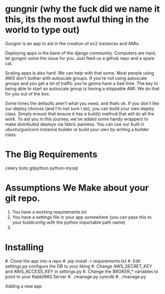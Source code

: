 gungnir
(why the fuck did we name it this, its the most awful thing in the world to type out)
==================================================================================================


Gungnir is an app to aid in the creation of ec2 instances and AMIs.

Deploying apps is the bane of the django community.  Computers are hard, let gungnir solve the issue for you. Just feed us a github repo and a spare cat.


Scaling apps is also hard. We can help with that some.  Most people using AWS don't bother with autoscale groups.
If you're not using autoscale groups and you get a lot of traffic you're gonna have a bad time.
The key to being able to start an autoscale group is having a shippable AMI.  We do that for you out of the box.

Some times the defaults aren't what you need, and thats ok. If you don't like our deploy choices (and I'm not sure I do), you can build your own deploy class.
Simply ensure that ensure it has a build() method that will do all the work.
To aid you in this journey, we've added some handy wrappers to make distributed deploys via fabric painless.
You can use our built in ubuntu/gunicorn instance builder or build your own by writing a builder class.



The Big Requirements
============
celery
boto
gitpython
python-mysql


Assumptions We Make about your git repo.
========================================

1.  You have a working requirements.txt
2.  You have a settings file in your app somewhere (you can pass this to your buildconfig with the python importable path name)
3.

Installing
==========
#.  Clone the app into a repo
#.  pip install -r requirements.txt
#.  Edit settings.py configure the DB to your liking
#.  Change AWS_SECRET_KEY and AWS_ACCESS_KEY in settings.py
#.  Change the BROKER_* variables to point to your RabbitMQ Server
#.  ./manage.py syncdb
#.  ./manage.py






Adding a new app
